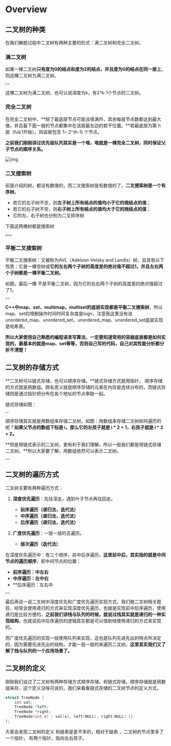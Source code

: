 # Overview

## 二叉树的种类

在我们解题过程中二叉树有两种主要的形式：满二叉树和完全二叉树。

### 满二叉树

如果一棵二叉树**只有度为0的结点和度为2的结点，并且度为0的结点在同一层上**，则这棵二叉树为满二叉树。

<img src="https://propane.oss-cn-nanjing.aliyuncs.com/typora_pic/202312311529295.png" alt="img" style="zoom: 33%;" />

这棵二叉树为满二叉树，也可以说深度为k，有2^k-1个节点的二叉树。

### 完全二叉树

在完全二叉树中，**除了最底层节点可能没填满外，其余每层节点数都达到最大值，并且最下面一层的节点都集中在该层最左边的若干位置。**若最底层为第 h 层（h从1开始），则该层包含 1~ 2^(h-1) 个节点。

**之前我们刚刚讲过优先级队列其实是一个堆，堆就是一棵完全二叉树，同时保证父子节点的顺序关系。**

![img](https://propane.oss-cn-nanjing.aliyuncs.com/typora_pic/202312311529465.png)

### 二叉搜索树

前面介绍的树，都没有数值的，而二叉搜索树是有数值的了，**二叉搜索树是一个有序树**。

- 若它的左子树不空，则**左子树上所有结点的值均小于它的根结点的值**；
- 若它的右子树不空，则**右子树上所有结点的值均大于它的根结点的值**；
- 它的左、右子树也分别为二叉排序树

下面这两棵树都是搜索树

<img src="https://propane.oss-cn-nanjing.aliyuncs.com/typora_pic/202312311529691.png" alt="img" style="zoom: 50%;" />

### 平衡二叉搜索树

平衡二叉搜索树：又被称为AVL（Adelson-Velsky and Landis）树，且具有以下性质：它是一棵空树或**它的左右两个子树的高度差的绝对值不超过1，并且左右两个子树都是一棵平衡二叉树。**

如图，最后一棵 不是平衡二叉树，因为它的左右两个子树的高度差的绝对值超过了1。

<img src="https://propane.oss-cn-nanjing.aliyuncs.com/typora_pic/202312311530942.png" alt="img" style="zoom:33%;" />

**C++中map、set、multimap，multiset的底层实现都是平衡二叉搜索树**，所以map、set的增删操作时间时间复杂度是logn，注意我这里没有说unordered_map、unordered_set，unordered_map、unordered_set底层实现是哈希表。

**所以大家使用自己熟悉的编程语言写算法，一定要知道常用的容器底层都是如何实现的，最基本的就是map、set等等，否则自己写的代码，自己对其性能分析都分析不清楚！**

## 二叉树的存储方式

**二叉树可以链式存储，也可以顺序存储。**链式存储方式就用指针， 顺序存储的方式就是用数组。顾名思义就是顺序存储的元素在内存是连续分布的，而链式存储则是通过指针把分布在各个地址的节点串联一起。

链式存储如图：

<img src="https://propane.oss-cn-nanjing.aliyuncs.com/typora_pic/202312311529102.png" alt="img" style="zoom: 25%;" />

顺序存储其实就是用数组来存储二叉树，如图：用数组来存储二叉树如何遍历的呢？**如果父节点的数组下标是 i，那么它的左孩子就是 i \* 2 + 1，右孩子就是 i \* 2 + 2。**

**但是用链式表示的二叉树，更有利于我们理解，所以一般我们都是用链式存储二叉树。**所以大家要了解，用数组依然可以表示二叉树。

<img src="https://code-thinking-1253855093.file.myqcloud.com/pics/20200920200429452.png" alt="img" style="zoom: 33%;" />

## 二叉树的遍历方式

二叉树主要有两种遍历方式：

1. **深度优先遍历**：先往深走，遇到叶子节点再往回走。
   - **前序遍历（递归法，迭代法）**
   - **中序遍历（递归法，迭代法）**
   - **后序遍历（递归法，迭代法）**

2. **广度优先遍历**：一层一层的去遍历。
   - **层次遍历（迭代法）**


在深度优先遍历中：有三个顺序，前中后序遍历，**这里前中后，其实指的就是中间节点的遍历顺序**，即中间节点的位置：

- **前序遍历：中左右**
- **中序遍历：左中右**
- **后序遍历：左右中

<img src="https://code-thinking-1253855093.file.myqcloud.com/pics/20200806191109896.png" alt="img" style="zoom: 33%;" />

最后再说一说二叉树中深度优先和广度优先遍历实现方式，我们做二叉树相关题目，经常会使用递归的方式来实现深度优先遍历，也就是实现前中后序遍历，使用递归是比较方便的。**之前我们讲栈与队列的时候，就说过栈其实就是递归的一种实现结构**，也就说前中后序遍历的逻辑其实都是可以借助栈使用递归的方式来实现的。

而广度优先遍历的实现一般使用队列来实现，这也是队列先进先出的特点所决定的，因为需要先进先出的结构，才能一层一层的来遍历二叉树。**这里其实我们又了解了栈与队列的一个应用场景了。**

## 二叉树的定义

刚刚我们说过了二叉树有两种存储方式顺序存储，和链式存储，顺序存储就是用数组来存，这个定义没啥可说的，我们来看看链式存储的二叉树节点的定义方式。

```cpp
struct TreeNode {
    int val;
    TreeNode *left;
    TreeNode *right;
    TreeNode(int x) : val(x), left(NULL), right(NULL) {}
};
```

大家会发现二叉树的定义 和链表是差不多的，相对于链表 ，二叉树的节点里多了一个指针， 有两个指针，指向左右孩子。